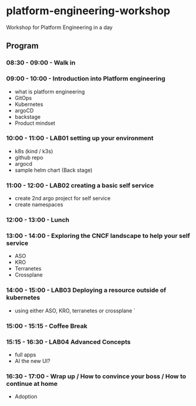 # platform-engineering-workshop
Workshop for Platform Engineering in a day


## Program

### 08:30 - 09:00 - Walk in

### 09:00 - 10:00 - Introduction into Platform engineering
- what is platform engineering
- GitOps
- Kubernetes
- argoCD
- backstage
- Product mindset

### 10:00 - 11:00 - LAB01 setting up your environment
- k8s (kind / k3s)
- github repo
- argocd
- sample helm chart (Back stage)

### 11:00 - 12:00 - LAB02 creating a basic self service
- create 2nd argo project for self service
- create namespaces

### 12:00 - 13:00 - Lunch

### 13:00 - 14:00 - Exploring the CNCF landscape to help your self service
- ASO
- KRO
- Terranetes
- Crossplane

### 14:00 - 15:00 - LAB03 Deploying a resource outside of kubernetes
- using either ASO, KRO, terranetes or crossplane
`
### 15:00 - 15:15 - Coffee Break

### 15:15 - 16:30 - LAB04 Advanced Concepts
- full apps
- AI the new UI?

### 16:30 - 17:00 - Wrap up / How to convince your boss / How to continue at home
- Adoption